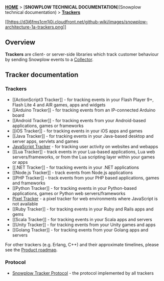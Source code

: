 [**HOME**](Home) > [**SNOWPLOW TECHNICAL DOCUMENTATION**](Snowplow technical documentation) > [**Trackers**](trackers)

[[https://d3i6fms1cm1j0i.cloudfront.net/github-wiki/images/snowplow-architecture-1a-trackers.png]]

## Overview

**Trackers** are client- or server-side libraries which track customer behaviour by sending Snowplow events to a [Collector](collectors).

## Tracker documentation

### Trackers

* [[ActionScript3 Tracker]] - for tracking events in your Flash Player 9+, Flash Lite 4 and AIR games, apps and widgets
* [[Arduino Tracker]] - for tracking events from an IP-connected Arduino board
* [[Android Tracker]] - for tracking events from your Android-based applications, games or frameworks
* [[iOS Tracker]] - for tracking events in your iOS apps and games
* [[Java Tracker]] - for tracking events in your Java-based desktop and server apps, servlets and games
* [JavaScript Tracker](Javascript-Tracker) - for tracking user activity on websites and webapps
* [[Lua Tracker]] - track events in your Lua-based applications, Lua web servers/frameworks, or from the Lua scripting layer within your games or apps
* [[.NET Tracker]] - for tracking events in your .NET applications
* [[Node.js Tracker]] - track events from Node.js applications
* [[PHP Tracker]] - track events from your PHP based applications, games and frameworks
* [[Python Tracker]] - for tracking events in your Python-based applications, games or Python web servers/frameworks
* [Pixel Tracker](pixel-tracker) - a pixel tracker for web environments where JavaScript is not available
* [[Ruby Tracker]] - for tracking events in your Ruby and Rails apps and gems
* [[Scala Tracker]] - for tracking events in your Scala apps and servers
* [[Unity Tracker]] - for tracking events from your Unity games and apps
* [[Golang Tracker]] - for tracking events from your Golang apps and servers

For other trackers (e.g. Erlang, C++) and their approximate timelines, please see the [Product roadmap](Product-roadmap).

### Protocol

* [Snowplow Tracker Protocol](snowplow-tracker-protocol) - the protocol implemented by all trackers
